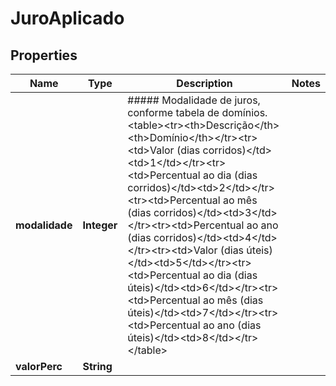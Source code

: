 # JuroAplicado

## Properties
Name | Type | Description | Notes
------------ | ------------- | ------------- | -------------
**modalidade** | **Integer** | ##### Modalidade de juros, conforme tabela de domínios. &lt;table&gt;&lt;tr&gt;&lt;th&gt;Descrição&lt;/th&gt;&lt;th&gt;Domínio&lt;/th&gt;&lt;/tr&gt;&lt;tr&gt;&lt;td&gt;Valor (dias corridos)&lt;/td&gt;&lt;td&gt;1&lt;/td&gt;&lt;/tr&gt;&lt;tr&gt;&lt;td&gt;Percentual ao dia (dias corridos)&lt;/td&gt;&lt;td&gt;2&lt;/td&gt;&lt;/tr&gt;&lt;tr&gt;&lt;td&gt;Percentual ao mês (dias corridos)&lt;/td&gt;&lt;td&gt;3&lt;/td&gt;&lt;/tr&gt;&lt;tr&gt;&lt;td&gt;Percentual ao ano (dias corridos)&lt;/td&gt;&lt;td&gt;4&lt;/td&gt;&lt;/tr&gt;&lt;tr&gt;&lt;td&gt;Valor (dias úteis)&lt;/td&gt;&lt;td&gt;5&lt;/td&gt;&lt;/tr&gt;&lt;tr&gt;&lt;td&gt;Percentual ao dia (dias úteis)&lt;/td&gt;&lt;td&gt;6&lt;/td&gt;&lt;/tr&gt;&lt;tr&gt;&lt;td&gt;Percentual ao mês (dias úteis)&lt;/td&gt;&lt;td&gt;7&lt;/td&gt;&lt;/tr&gt;&lt;tr&gt;&lt;td&gt;Percentual ao ano (dias úteis)&lt;/td&gt;&lt;td&gt;8&lt;/td&gt;&lt;/tr&gt;&lt;/table&gt;  | 
**valorPerc** | **String** |  | 
